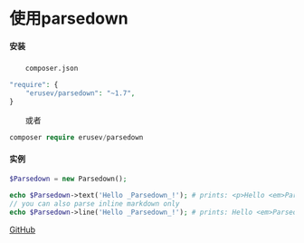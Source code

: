 # 使用parsedown

#### 安装

　　`composer.json`

```php
"require": {
    "erusev/parsedown": "~1.7",
}
```

　　或者

```php
composer require erusev/parsedown
```

#### 实例

```php
$Parsedown = new Parsedown();

echo $Parsedown->text('Hello _Parsedown_!'); # prints: <p>Hello <em>Parsedown</em>!</p>
// you can also parse inline markdown only
echo $Parsedown->line('Hello _Parsedown_!'); # prints: Hello <em>Parsedown</em>!
```

[GitHub](https://github.com/erusev/parsedown)
